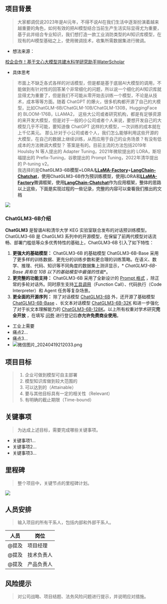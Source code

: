<a name="GXrzo"></a>
## 项目背景
> 大家都调侃说2023年是AI元年，不得不说AI在我们生活中逐渐扮演着越来越重要的角色，如何有效的把AI模型结合当前生产生活实际显得尤为重要，基于此并结合专业知识，我们想打造一款工业消防类型的AI知识库模型，在现有的AI模型基础之上，使用微调技术，收集所需数据集进行微调。

- 想法来源：

[校企合作！基于文心大模型共建水科学研究助手WaterScholar](https://mp.weixin.qq.com/s/_sJsjdp0sIcD0Vh5oqMMZA)

- 具体思考
> 市面上不缺乏各式各样的对话模型，但是都是基于底层AI大模型的调用，不能做到有针对性的回答某个非常细化的问题，所以说一个细化的AI知识库就显得尤为重要了，但是我们不可能从零开始去训练一个模型，不论是从技术，成本等等方面。随着 ChatGPT 的爆火，很多机构都开源了自己的大模型，比如ChatGLM-6B/ChatGLM-10B/ChatGLM-130B，HuggingFace 的 BLOOM-176B，LLAMA2，
> 这些大公司或者研究机构，都是有足够资源的来开发大模型，但是对于一般的小公司或者个人来说，要想开发自己的大模型几乎不可能，要知道像 ChatGPT 这样的大模型，一次训练的成本就在上千亿美元。
> 那么针对于小公司或者个人，我们怎么能够利用这些开源的大模型，在自己的数据上继续训练，从而应用于自己的业务场景？有没有低成本的方法微调大模型？
> 答案是有的。目前主流的方法包括2019年 Houlsby N 等人提出的 Adapter Tuning，2021年微软提出的 LORA，斯坦福提出的 Prefix-Tuning，谷歌提出的 Prompt Tuning，2022年清华提出的 P-tuning v2。
> <br />我选择的是**ChatGLM3-6B模型+LORA/**[**LLaMA-Factory**](https://github.com/hiyouga/LLaMA-Factory)**+**[**LangChain-Chatchat**](https://github.com/chatchat-space/Langchain-Chatchat)**，使用ChatGLM3-6B作为预训练模型，使用LORA和**[**LLaMA-Factory**](https://github.com/hiyouga/LLaMA-Factory)**微调框架，使用**[**LangChain-Chatchat**](https://github.com/chatchat-space/Langchain-Chatchat)**作为应用框架，整体的思路以上这些，下面是实现过程的一些记录，完整的内容可以查看我们推出的文档**

![](https://cdn.nlark.com/yuque/0/2024/jpeg/40770342/1713534844417-277cc4bb-c816-465c-bf6b-6a3b8aa7cd38.jpeg)
<a name="kxZEa"></a>
### ChatGLM3-6B介绍
**ChatGLM3** 是智谱AI和清华大学 KEG 实验室联合发布的对话预训练模型。ChatGLM3-6B 是 ChatGLM3 系列中的开源模型，在保留了前两代模型对话流畅、部署门槛低等众多优秀特性的基础上，ChatGLM3-6B 引入了如下特性：

1. **更强大的基础模型：** ChatGLM3-6B 的基础模型 ChatGLM3-6B-Base 采用了更多样的训练数据、更充分的训练步数和更合理的训练策略。在语义、数学、推理、代码、知识等不同角度的数据集上测评显示，* _ChatGLM3-6B-Base 具有在 10B 以下的基础模型中最强的性能_*。
2. **更完整的功能支持：** ChatGLM3-6B 采用了全新设计的 [Prompt 格式](https://github.com/THUDM/ChatGLM3/blob/main/PROMPT.md) ，除正常的多轮对话外。同时原生支持[工具调用](https://github.com/THUDM/ChatGLM3/blob/main/tools_using_demo/README.md)（Function Call）、代码执行（Code Interpreter）和 Agent 任务等复杂场景。
3. **更全面的开源序列：** 除了对话模型 [ChatGLM3-6B](https://huggingface.co/THUDM/chatglm3-6b) 外，还开源了基础模型 [ChatGLM3-6B-Base](https://huggingface.co/THUDM/chatglm3-6b-base) 、长文本对话模型 [ChatGLM3-6B-32K](https://huggingface.co/THUDM/chatglm3-6b-32k) 和进一步强化了对于长文本理解能力的 [ChatGLM3-6B-128K](https://huggingface.co/THUDM/chatglm3-6b-128k)。以上所有权重对学术研究**完全开放** ，在填写 [问卷](https://open.bigmodel.cn/mla/form) 进行登记后**亦允许免费商业使用**。


- 工业上需要
- 痛点2...
- 痛点3...
- ![微信图片_20240419212033.png](https://cdn.nlark.com/yuque/0/2024/png/40770342/1713532887077-7c5b7b45-fee4-45c4-b03e-8c760b9045eb.png#averageHue=%231d1f26&clientId=ud8a2223e-5bb6-4&from=paste&height=1019&id=u1db34abb&originHeight=1274&originWidth=2374&originalType=binary&ratio=1.25&rotation=0&showTitle=false&size=558212&status=done&style=none&taskId=ua80c1d4e-8f6b-46eb-8884-1e54b9ca1f6&title=&width=1899.2)
<a name="sKxNP"></a>
## 项目目标
> 1. 企业可做到模型可自主部署
> 2. 模型知识库做到较大范围的
> 3. 可以达到的（Attainable）
> 4. 要与其他目标具有一定的相关性（Relevant）
> 5. 有明确的截止期限（Time-bound）


<a name="pWj60"></a>
## 
<a name="qEz8o"></a>
## 关键事项
> 为达成上述目标，需要完成哪些关键事项。

- 关键事项1...
- 关键事项2...
- 关键事项3...
<a name="x4NTt"></a>
## 里程碑
> 整个项目中，关键节点的里程碑计划。

![](https://cdn.nlark.com/yuque/0/2022/jpeg/956523/1657187439577-9e5f23b1-b37f-41ff-989b-646e87f85d6d.jpeg)
<a name="mPvHi"></a>
## 人员安排
> 输入项目的所有干系人，包括内部和外部干系人。

| **人员** | **岗位** |
| --- | --- |
| @提及 | 项目经理 |
| @提及 | 技术负责人 |
| @提及 | 产品负责人 |

<a name="w645V"></a>
## 风险提示
> 对公司战略、项目结题、法务风险问题进行提示，并说明应对措施。


